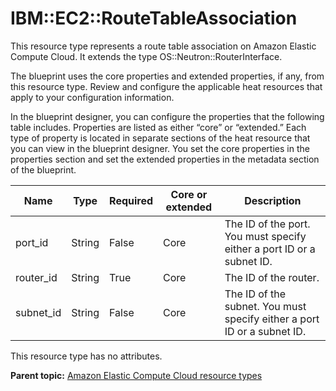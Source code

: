 # IBM::EC2::RouteTableAssociation

This resource type represents a route table association on Amazon Elastic Compute Cloud. It extends the type OS::Neutron::RouterInterface.

The blueprint uses the core properties and extended properties, if any, from this resource type. Review and configure the applicable heat resources that apply to your configuration information.

In the blueprint designer, you can configure the properties that the following table includes. Properties are listed as either “core” or “extended.” Each type of property is located in separate sections of the heat resource that you can view in the blueprint designer. You set the core properties in the properties section and set the extended properties in the metadata section of the blueprint.

|Name|Type|Required|Core or extended|Description|
|----|----|--------|----------------|-----------|
|port\_id|String|False|Core|The ID of the port. You must specify either a port ID or a subnet ID.|
|router\_id|String|True|Core|The ID of the router.|
|subnet\_id|String|False|Core|The ID of the subnet. You must specify either a port ID or a subnet ID.|

This resource type has no attributes.

**Parent topic:** [Amazon Elastic Compute Cloud resource types](../../com.ibm.edt.heat.reference.doc/topics/ref_heat_types_ec2_ov.md)

